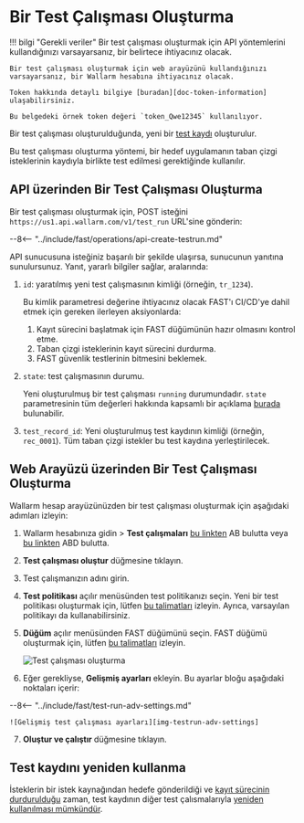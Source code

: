 [img-test-run-creation]:            ../../images/fast/operations/common/create-testrun/test-run-create.png
[img-testrun-adv-settings]:         ../../images/fast/operations/common/create-testrun/test-run-settings.png

[doc-token-information]:    internals.md#token
[doc-state-description]:    check-testrun-status.md
[doc-copying-testrun]:      copy-testrun.md
[doc-testrecord]:           internals.md#test-record

[link-stopping-recording-chapter]:  stop-recording.md
[link-create-policy]:               test-policy/general.md
[link-create-node]:                 create-node.md
[doc-inactivity-timeout]:           internals.md#test-run

#   Bir Test Çalışması Oluşturma

!!! bilgi "Gerekli veriler"
    Bir test çalışması oluşturmak için API yöntemlerini kullandığınızı varsayarsanız, bir belirtece ihtiyacınız olacak.
    
    Bir test çalışması oluşturmak için web arayüzünü kullandığınızı varsayarsanız, bir Wallarm hesabına ihtiyacınız olacak.
    
    Token hakkında detaylı bilgiye [buradan][doc-token-information] ulaşabilirsiniz.
    
    Bu belgedeki örnek token değeri `token_Qwe12345` kullanılıyor.

Bir test çalışması oluşturulduğunda, yeni bir [test kaydı][doc-testrecord] oluşturulur.

Bu test çalışması oluşturma yöntemi, bir hedef uygulamanın taban çizgi isteklerinin kaydıyla birlikte test edilmesi gerektiğinde kullanılır.

## API üzerinden Bir Test Çalışması Oluşturma

Bir test çalışması oluşturmak için, POST isteğini `https://us1.api.wallarm.com/v1/test_run` URL'sine gönderin:

--8<-- "../include/fast/operations/api-create-testrun.md"

API sunucusuna isteğiniz başarılı bir şekilde ulaşırsa, sunucunun yanıtına sunulursunuz. Yanıt, yararlı bilgiler sağlar, aralarında:

1.  `id`: yaratılmış yeni test çalışmasının kimliği (örneğin, `tr_1234`).
    
    Bu kimlik parametresi değerine ihtiyacınız olacak FAST'ı CI/CD'ye dahil etmek için gereken ilerleyen aksiyonlarda:
    
    1.  Kayıt sürecini başlatmak için FAST düğümünün hazır olmasını kontrol etme.  
    2.  Taban çizgi isteklerinin kayıt sürecini durdurma.
    3.  FAST güvenlik testlerinin bitmesini beklemek.
    
2.  `state`: test çalışmasının durumu.
    
    Yeni oluşturulmuş bir test çalışması `running` durumundadır.
    `state` parametresinin tüm değerleri hakkında kapsamlı bir açıklama [burada][doc-state-description] bulunabilir.
    
3.  `test_record_id`: Yeni oluşturulmuş test kaydının kimliği (örneğin, `rec_0001`). Tüm taban çizgi istekler bu test kaydına yerleştirilecek.    

##  Web Arayüzü üzerinden Bir Test Çalışması Oluşturma
      
Wallarm hesap arayüzünüzden bir test çalışması oluşturmak için aşağıdaki adımları izleyin:

1. Wallarm hesabınıza gidin > **Test çalışmaları** [bu linkten](https://my.wallarm.com/testing/testruns) AB bulutta veya [bu linkten](https://us1.my.wallarm.com/testing/testruns) ABD bulutta.

2. **Test çalışması oluştur** düğmesine tıklayın.

3. Test çalışmanızın adını girin.

4. **Test politikası** açılır menüsünden test politikanızı seçin. Yeni bir test politikası oluşturmak için, lütfen [bu talimatları][link-create-policy] izleyin. Ayrıca, varsayılan politikayı da kullanabilirsiniz.

5. **Düğüm** açılır menüsünden FAST düğümünü seçin. FAST düğümü oluşturmak için, lütfen [bu talimatları][link-create-node] izleyin.

    ![Test çalışması oluşturma][img-test-run-creation]

6. Eğer gerekliyse, **Gelişmiş ayarları** ekleyin. Bu ayarlar bloğu aşağıdaki noktaları içerir:

--8<-- "../include/fast/test-run-adv-settings.md"

    ![Gelişmiş test çalışması ayarları][img-testrun-adv-settings]

7. **Oluştur ve çalıştır** düğmesine tıklayın.

## Test kaydını yeniden kullanma

İsteklerin bir istek kaynağından hedefe gönderildiği ve [kayıt sürecinin durdurulduğu][link-stopping-recording-chapter] zaman, test kaydının diğer test çalısmalarıyla [yeniden kullanılması mümkündür][doc-copying-testrun].